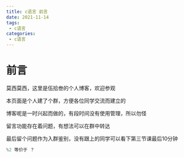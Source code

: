 ```yaml
---
title: c语言 前言
date: 2021-11-14
tags:
 - c语言
categories:
 - c语言
---
```


# 前言

莫西莫西，这里是伍拾叁的个人博客，欢迎参观

本页面是个人建了个群，方便各位同学交流而建立的

博客呢是一时兴起而做的，有段时间没有使用管理，所以勿怪

留言功能存在着问题，有想法可以在群中转达

最后留个问题作为入群鉴别，没有跟上的同学可以看下第三节课最后10分钟

```c
%2 等价于 ？
```
